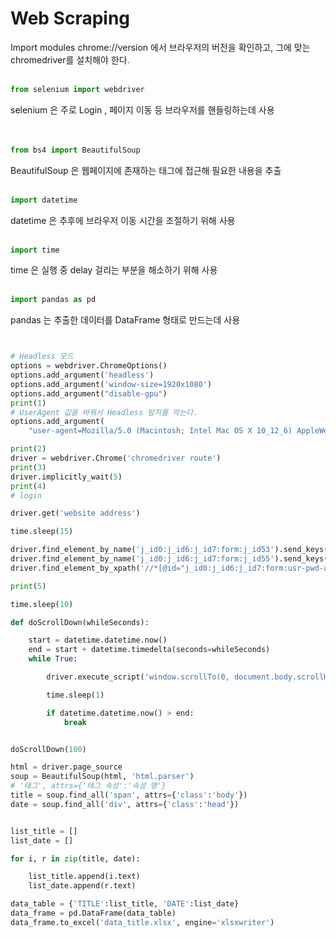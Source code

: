 <h1>Web Scraping</h1>

Import modules</h3>
chrome://version 에서 브라우저의 버전을 확인하고, 그에 맞는 chromedriver를 설치해야 한다.
<br></br>

```python
from selenium import webdriver
```
selenium 은 주로 Login , 페이지 이동 등 브라우저를 핸들링하는데 사용  
<br></br>

```python
from bs4 import BeautifulSoup
```
BeautifulSoup 은 웹페이지에 존재하는 태그에 접근해 필요한 내용을 추출
<br></br>

```python
import datetime
```
datetime 은 추후에 브라우저 이동 시간을 조절하기 위해 사용
<br></br>

```python
import time
```
time 은 실행 중 delay 걸리는 부분을 해소하기 위해 사용
<br></br>

```python
import pandas as pd
```
pandas 는 추출한 데이터를 DataFrame 형태로 만드는데 사용


```python


# Headless 모드
options = webdriver.ChromeOptions()
options.add_argument('headless')
options.add_argument('window-size=1920x1080')
options.add_argument("disable-gpu")
print(1)
# UserAgent 값을 바꿔서 Headless 탐지를 막는다.
options.add_argument(
    "user-agent=Mozilla/5.0 (Macintosh; Intel Mac OS X 10_12_6) AppleWebKit/537.36 (KHTML, like Gecko) Chrome/61.0.3163.100 Safari/537.36")

print(2)
driver = webdriver.Chrome('chromedriver route')
print(3)
driver.implicitly_wait(5)
print(4)
# login

driver.get('website address')

time.sleep(15)

driver.find_element_by_name('j_id0:j_id6:j_id7:form:j_id53').send_keys('UserID')
driver.find_element_by_name('j_id0:j_id6:j_id7:form:j_id55').send_keys('UserPW')
driver.find_element_by_xpath('//*[@id="j_id0:j_id6:j_id7:form:usr-pwd-auth"]/div[3]/input').click()

print(5)

time.sleep(10)

def doScrollDown(whileSeconds):

    start = datetime.datetime.now()
    end = start + datetime.timedelta(seconds=whileSeconds)
    while True:

        driver.execute_script('window.scrollTo(0, document.body.scrollHeight);')

        time.sleep(1)

        if datetime.datetime.now() > end:
            break


doScrollDown(100)

html = driver.page_source
soup = BeautifulSoup(html, 'html.parser')
# '태그', attrs={'태그 속성':'속성 명'}
title = soup.find_all('span', attrs={'class':'body'})
date = soup.find_all('div', attrs={'class':'head'})


list_title = []
list_date = []

for i, r in zip(title, date):

    list_title.append(i.text)
    list_date.append(r.text)

data_table = {'TITLE':list_title, 'DATE':list_date}
data_frame = pd.DataFrame(data_table)
data_frame.to_excel('data_title.xlsx', engine='xlsxwriter')

```
